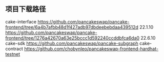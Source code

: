 ## 项目下载路径
  cake-interface
    https://github.com/pancakeswap/pancake-frontend/tree/6a4b7afbb48d1f427adb97dbdeebebdaa439512d 22.1.10
    https://github.com/pancakeswap/pancake-frontend/tree/1276a42670a63e25bccc1d592240ccddbfca6da0 22.6.10
  cake-sdk
    https://github.com/pancakeswap/pancake-subgraph
  cake-contract
    https://github.com/chobynleo/pancakeswap-frontend-hardhat-testnet